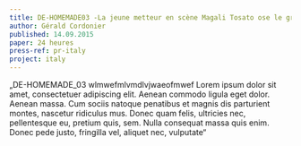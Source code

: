 ```yaml
---
title: DE-HOMEMADE03 -La jeune metteur en scène Magali Tosato ose le grand saut à Vidy
author: Gérald Cordonier
published: 14.09.2015
paper: 24 heures
press-ref: pr-italy
project: italy
---
```


„DE-HOMEMADE_03 wlmwefmlvmdlvjwaeofmwef Lorem ipsum dolor sit amet, consectetuer adipiscing elit. Aenean commodo ligula eget dolor. Aenean massa. Cum sociis natoque penatibus et magnis dis parturient montes, nascetur ridiculus mus. Donec quam felis, ultricies nec, pellentesque eu, pretium quis, sem. Nulla consequat massa quis enim. Donec pede justo, fringilla vel, aliquet nec, vulputate“
